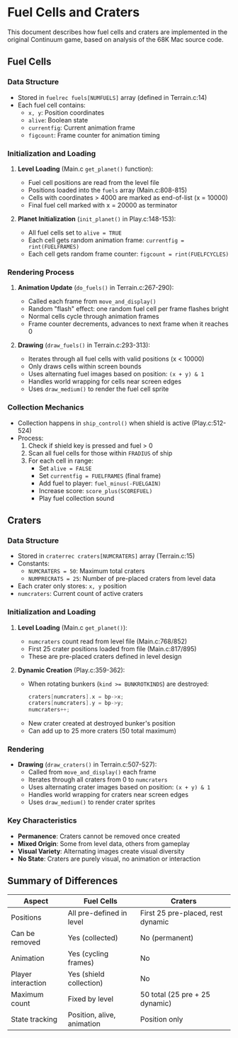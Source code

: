 # Fuel Cells and Craters

This document describes how fuel cells and craters are implemented in the original Continuum game, based on analysis of the 68K Mac source code.

## Fuel Cells

### Data Structure

- Stored in `fuelrec fuels[NUMFUELS]` array (defined in Terrain.c:14)
- Each fuel cell contains:
  - `x, y`: Position coordinates
  - `alive`: Boolean state
  - `currentfig`: Current animation frame
  - `figcount`: Frame counter for animation timing

### Initialization and Loading

1. **Level Loading** (Main.c `get_planet()` function):

   - Fuel cell positions are read from the level file
   - Positions loaded into the `fuels` array (Main.c:808-815)
   - Cells with coordinates > 4000 are marked as end-of-list (x = 10000)
   - Final fuel cell marked with x = 20000 as terminator

2. **Planet Initialization** (`init_planet()` in Play.c:148-153):
   - All fuel cells set to `alive = TRUE`
   - Each cell gets random animation frame: `currentfig = rint(FUELFRAMES)`
   - Each cell gets random frame counter: `figcount = rint(FUELFCYCLES)`

### Rendering Process

1. **Animation Update** (`do_fuels()` in Terrain.c:267-290):

   - Called each frame from `move_and_display()`
   - Random "flash" effect: one random fuel cell per frame flashes bright
   - Normal cells cycle through animation frames
   - Frame counter decrements, advances to next frame when it reaches 0

2. **Drawing** (`draw_fuels()` in Terrain.c:293-313):
   - Iterates through all fuel cells with valid positions (x < 10000)
   - Only draws cells within screen bounds
   - Uses alternating fuel images based on position: `(x + y) & 1`
   - Handles world wrapping for cells near screen edges
   - Uses `draw_medium()` to render the fuel cell sprite

### Collection Mechanics

- Collection happens in `ship_control()` when shield is active (Play.c:512-524)
- Process:
  1. Check if shield key is pressed and fuel > 0
  2. Scan all fuel cells for those within `FRADIUS` of ship
  3. For each cell in range:
     - Set `alive = FALSE`
     - Set `currentfig = FUELFRAMES` (final frame)
     - Add fuel to player: `fuel_minus(-FUELGAIN)`
     - Increase score: `score_plus(SCOREFUEL)`
     - Play fuel collection sound

## Craters

### Data Structure

- Stored in `craterrec craters[NUMCRATERS]` array (Terrain.c:15)
- Constants:
  - `NUMCRATERS = 50`: Maximum total craters
  - `NUMPRECRATS = 25`: Number of pre-placed craters from level data
- Each crater only stores: `x, y` position
- `numcraters`: Current count of active craters

### Initialization and Loading

1. **Level Loading** (Main.c `get_planet()`):

   - `numcraters` count read from level file (Main.c:768/852)
   - First 25 crater positions loaded from file (Main.c:817/895)
   - These are pre-placed craters defined in level design

2. **Dynamic Creation** (Play.c:359-362):
   - When rotating bunkers (`kind >= BUNKROTKINDS`) are destroyed:
     ```c
     craters[numcraters].x = bp->x;
     craters[numcraters].y = bp->y;
     numcraters++;
     ```
   - New crater created at destroyed bunker's position
   - Can add up to 25 more craters (50 total maximum)

### Rendering

- **Drawing** (`draw_craters()` in Terrain.c:507-527):
  - Called from `move_and_display()` each frame
  - Iterates through all craters from 0 to `numcraters`
  - Uses alternating crater images based on position: `(x + y) & 1`
  - Handles world wrapping for craters near screen edges
  - Uses `draw_medium()` to render crater sprites

### Key Characteristics

- **Permanence**: Craters cannot be removed once created
- **Mixed Origin**: Some from level data, others from gameplay
- **Visual Variety**: Alternating images create visual diversity
- **No State**: Craters are purely visual, no animation or interaction

## Summary of Differences

| Aspect             | Fuel Cells                 | Craters                           |
| ------------------ | -------------------------- | --------------------------------- |
| Positions          | All pre-defined in level   | First 25 pre-placed, rest dynamic |
| Can be removed     | Yes (collected)            | No (permanent)                    |
| Animation          | Yes (cycling frames)       | No                                |
| Player interaction | Yes (shield collection)    | No                                |
| Maximum count      | Fixed by level             | 50 total (25 pre + 25 dynamic)    |
| State tracking     | Position, alive, animation | Position only                     |
